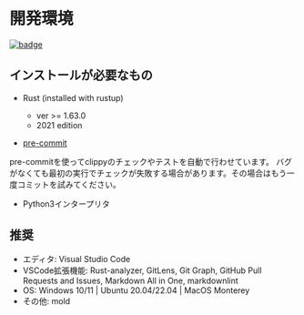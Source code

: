 # 開発環境

[![badge](https://img.shields.io/endpoint.svg?url=https%3A%2F%2Fgezf7g7pd5.execute-api.ap-northeast-1.amazonaws.com%2Fdefault%2Fsource_up_to_date%3Fowner%3Derg-lang%26repos%3Derg%26ref%3Dmain%26path%3Ddoc/EN/dev_guide/env.md%26commit_hash%3D61d72afbbfdba8c2ca994499c7ec9f8fc01440cb)](https://gezf7g7pd5.execute-api.ap-northeast-1.amazonaws.com/default/source_up_to_date?owner=erg-lang&repos=erg&ref=main&path=doc/EN/dev_guide/env.md&commit_hash=61d72afbbfdba8c2ca994499c7ec9f8fc01440cb)

## インストールが必要なもの

* Rust (installed with rustup)

  * ver >= 1.63.0
  * 2021 edition

* [pre-commit](https://pre-commit.com/)

pre-commitを使ってclippyのチェックやテストを自動で行わせています。
バグがなくても最初の実行でチェックが失敗する場合があります。その場合はもう一度コミットを試みてください。

* Python3インタープリタ

## 推奨

* エディタ: Visual Studio Code
* VSCode拡張機能: Rust-analyzer, GitLens, Git Graph, GitHub Pull Requests and Issues, Markdown All in One, markdownlint
* OS: Windows 10/11 | Ubuntu 20.04/22.04 | MacOS Monterey
* その他: mold
